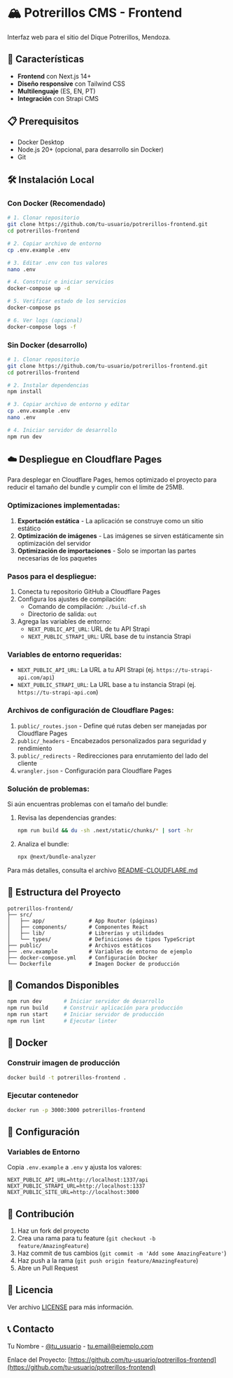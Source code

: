 # 🏔️ Potrerillos CMS - Frontend

Interfaz web para el sitio del Dique Potrerillos, Mendoza.

## 🚀 Características

- **Frontend** con Next.js 14+
- **Diseño responsive** con Tailwind CSS
- **Multilenguaje** (ES, EN, PT)
- **Integración** con Strapi CMS

## 📋 Prerequisitos

- Docker Desktop
- Node.js 20+ (opcional, para desarrollo sin Docker)
- Git

## 🛠️ Instalación Local

### Con Docker (Recomendado)
```bash
# 1. Clonar repositorio
git clone https://github.com/tu-usuario/potrerillos-frontend.git
cd potrerillos-frontend

# 2. Copiar archivo de entorno
cp .env.example .env

# 3. Editar .env con tus valores
nano .env

# 4. Construir e iniciar servicios
docker-compose up -d

# 5. Verificar estado de los servicios
docker-compose ps

# 6. Ver logs (opcional)
docker-compose logs -f
```

### Sin Docker (desarrollo)
```bash
# 1. Clonar repositorio
git clone https://github.com/tu-usuario/potrerillos-frontend.git
cd potrerillos-frontend

# 2. Instalar dependencias
npm install

# 3. Copiar archivo de entorno y editar
cp .env.example .env
nano .env

# 4. Iniciar servidor de desarrollo
npm run dev
```

## ☁️ Despliegue en Cloudflare Pages

Para desplegar en Cloudflare Pages, hemos optimizado el proyecto para reducir el tamaño del bundle y cumplir con el límite de 25MB.

### Optimizaciones implementadas:

1. **Exportación estática** - La aplicación se construye como un sitio estático
2. **Optimización de imágenes** - Las imágenes se sirven estáticamente sin optimización del servidor
3. **Optimización de importaciones** - Solo se importan las partes necesarias de los paquetes

### Pasos para el despliegue:

1. Conecta tu repositorio GitHub a Cloudflare Pages
2. Configura los ajustes de compilación:
   - Comando de compilación: `./build-cf.sh`
   - Directorio de salida: `out`
3. Agrega las variables de entorno:
   - `NEXT_PUBLIC_API_URL`: URL de tu API Strapi
   - `NEXT_PUBLIC_STRAPI_URL`: URL base de tu instancia Strapi

### Variables de entorno requeridas:

- `NEXT_PUBLIC_API_URL`: La URL a tu API Strapi (ej. `https://tu-strapi-api.com/api`)
- `NEXT_PUBLIC_STRAPI_URL`: La URL base a tu instancia Strapi (ej. `https://tu-strapi-api.com`)

### Archivos de configuración de Cloudflare Pages:

1. `public/_routes.json` - Define qué rutas deben ser manejadas por Cloudflare Pages
2. `public/_headers` - Encabezados personalizados para seguridad y rendimiento
3. `public/_redirects` - Redirecciones para enrutamiento del lado del cliente
4. `wrangler.json` - Configuración para Cloudflare Pages

### Solución de problemas:

Si aún encuentras problemas con el tamaño del bundle:

1. Revisa las dependencias grandes:
   ```bash
   npm run build && du -sh .next/static/chunks/* | sort -hr
   ```

2. Analiza el bundle:
   ```bash
   npx @next/bundle-analyzer
   ```

Para más detalles, consulta el archivo [README-CLOUDFLARE.md](README-CLOUDFLARE.md)

## 📁 Estructura del Proyecto

```
potrerillos-frontend/
├── src/
│   ├── app/              # App Router (páginas)
│   ├── components/       # Componentes React
│   ├── lib/              # Librerías y utilidades
│   └── types/            # Definiciones de tipos TypeScript
├── public/               # Archivos estáticos
├── .env.example          # Variables de entorno de ejemplo
├── docker-compose.yml    # Configuración Docker
└── Dockerfile            # Imagen Docker de producción
```

## 🧪 Comandos Disponibles

```bash
npm run dev       # Iniciar servidor de desarrollo
npm run build     # Construir aplicación para producción
npm run start     # Iniciar servidor de producción
npm run lint      # Ejecutar linter
```

## 🐳 Docker

### Construir imagen de producción
```bash
docker build -t potrerillos-frontend .
```

### Ejecutar contenedor
```bash
docker run -p 3000:3000 potrerillos-frontend
```

## 🔧 Configuración

### Variables de Entorno
Copia `.env.example` a `.env` y ajusta los valores:

```env
NEXT_PUBLIC_API_URL=http://localhost:1337/api
NEXT_PUBLIC_STRAPI_URL=http://localhost:1337
NEXT_PUBLIC_SITE_URL=http://localhost:3000
```

## 🤝 Contribución

1. Haz un fork del proyecto
2. Crea una rama para tu feature (`git checkout -b feature/AmazingFeature`)
3. Haz commit de tus cambios (`git commit -m 'Add some AmazingFeature'`)
4. Haz push a la rama (`git push origin feature/AmazingFeature`)
5. Abre un Pull Request

## 📄 Licencia

Ver archivo [LICENSE](LICENSE) para más información.

## 📞 Contacto

Tu Nombre - [@tu_usuario](https://twitter.com/tu_usuario) - tu.email@ejemplo.com

Enlace del Proyecto: [https://github.com/tu-usuario/potrerillos-frontend](https://github.com/tu-usuario/potrerillos-frontend)